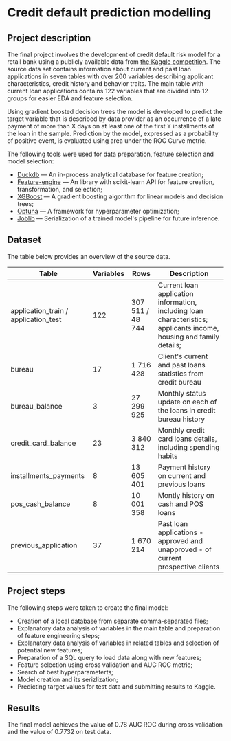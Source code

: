 # Credit default prediction modelling


## Project description
The final project involves the development of credit default risk model for a retail bank using a publicly available data from [the Kaggle competition](https://www.kaggle.com/competitions/home-credit-default-risk). The source data set contains information about current and past loan applications in seven tables with over 200 variables describing applicant characteristics, credit history and behavior traits. The main table with current loan applications contains 122 variables that are divided into 12 groups for easier EDA and feature selection. 

Using gradient boosted decision trees the model is developed to predict the target variable that is described by data provider as an occurrence of a late payment of more than X days on at least one of the first Y installments of the loan in the sample. Prediction by the model, expressed as a probability of positive event, is evaluated using area under the ROC Curve metric.

The following tools were used for data preparation, feature selection and model selection:
* [Duckdb](https://duckdb.org/) &mdash; An in-process analytical database for feature creation;
* [Feature-engine](https://feature-engine.trainindata.com/) &mdash; An library with scikit-learn API for feature creation, transformation, and selection;
* [XGBoost](https://xgboost.readthedocs.io/) &mdash; A gradient boosting algorithm for linear models and decision trees;
* [Optuna](https://optuna.org/) &mdash; A framework for hyperparameter optimization;
* [Joblib](https://joblib.readthedocs.io/) &mdash; Serialization of a trained model's pipeline for future inference.


## Dataset
The table below provides an overview of the source data.

| Table | Variables | Rows | Description |
| --- | --- | --- | --- |
|application_train / application_test|122|307 511 / 48 744|Current loan application information, including loan characteristics; applicants income, housing and family details;|
|bureau|17|1 716 428|Client's current and past loans statistics from credit bureau|
|bureau_balance|3|27 299 925|Monthly status update on each of the loans in credit bureau history|
|credit_card_balance|23|3 840 312|Monthly credit card loans details, including spending habits|
|installments_payments|8|13 605 401|Payment history on current and previous loans|
|pos_cash_balance|8|10 001 358|Montly history on cash and POS loans|
|previous_application|37|1 670 214|Past loan applications - approved and unapproved - of current prospective clients|


## Project steps
The following steps were taken to create the final model: 
* Creation of a local database from separate comma-separated files;
* Explanatory data analysis of variables in the main table and preparation of feature engineering steps;
* Explanatory data analysis of variables in related tables and selection of potential new features;
* Preparation of a SQL query to load data along with new features;
* Feature selection using cross validation and AUC ROC metric;
* Search of best hyperparameterts;
* Model creation and its serizlization;
* Predicting target values for test data and submitting results to Kaggle.


## Results
The final model achieves the value of 0.78 AUC ROC during cross validation and the value of 0.7732 on test data.
